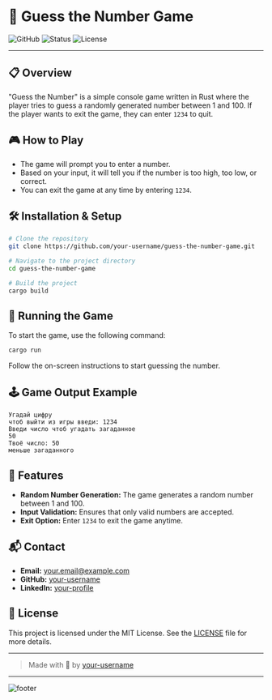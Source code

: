 
# 🎯 Guess the Number Game

![GitHub](https://img.shields.io/badge/version-1.0-blue?style=for-the-badge&logo=appveyor)
![Status](https://img.shields.io/badge/status-active-success?style=for-the-badge)
![License](https://img.shields.io/badge/license-MIT-green?style=for-the-badge)

---

## 📋 Overview

"Guess the Number" is a simple console game written in Rust where the player tries to guess a randomly generated number between 1 and 100. If the player wants to exit the game, they can enter `1234` to quit.

## 🎮 How to Play

- The game will prompt you to enter a number.
- Based on your input, it will tell you if the number is too high, too low, or correct.
- You can exit the game at any time by entering `1234`.

## 🛠️ Installation & Setup

```bash
# Clone the repository
git clone https://github.com/your-username/guess-the-number-game.git

# Navigate to the project directory
cd guess-the-number-game

# Build the project
cargo build
```

## 🚀 Running the Game

To start the game, use the following command:

```bash
cargo run
```

Follow the on-screen instructions to start guessing the number.

## 🕹️ Game Output Example

```plaintext
Угадай цифру
чтоб выйти из игры введи: 1234
Введи число чтоб угадать загаданное
50
Твоё число: 50
меньше загаданного
```

## 🔧 Features

- **Random Number Generation:** The game generates a random number between 1 and 100.
- **Input Validation:** Ensures that only valid numbers are accepted.
- **Exit Option:** Enter `1234` to exit the game anytime.

## 📬 Contact

- **Email:** [your.email@example.com](mailto:your.email@example.com)
- **GitHub:** [your-username](https://github.com/your-username)
- **LinkedIn:** [your-profile](https://linkedin.com/in/your-profile)

## 📄 License

This project is licensed under the MIT License. See the [LICENSE](LICENSE) file for more details.

---

> Made with 🎉 by [your-username](https://github.com/your-username)

---

![footer](https://via.placeholder.com/800x100.png?text=Elegant+Footer)
